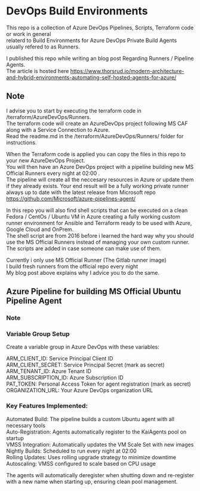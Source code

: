 # DevOps Build Environments  
This repo is a collection of Azure DevOps Pipelines, Scripts, Terraform code or work in general  
relaterd to Build Environments for Azure DevOps Private Build Agents usually refered to as Runners.  

I published this repo while writing an blog post Regarding Runners / Pipeline Agents.  
The article is hosted here https://www.thorsrud.io/modern-architecture-and-hybrid-environments-automating-self-hosted-agents-for-azure/  
  

## Note  
I advise you to start by executing the terraform code in /terraform/AzureDevOps/Runners.  
The terraform code will create an AzureDevOps project following MS CAF along with a Service Connection to Azure.  
Read the readme.md in the /terraform/AzureDevOps/Runners/ folder for instructions.  
  
   
When the Terraform code is applied you can copy the files in this repo to your new AzureDevOps Project.  
You will then have an Azure DevOps project with a pipeline building new MS Official Runners every night at 02:00 .  
The pipeline will create all the neccesary resources in Azure or update them if they already exists. 
Your end result will be a fully working private runner always up to date with the latest release from Microsoft repo https://github.com/Microsoft/azure-pipelines-agent/  
  


In this repo you will also find shell scripts that can be executed on a clean Fedora / CentOs / Ubuntu VM in Azure creating a fully working custom runner environment for Ansible and Terraform ready to be used with Azure, Google Cloud and OnPrem.  
The shell script are from 2016 before i learned the hard way why you should use the MS Official Runners instead of managing your own custom runner.    
The scripts are added in case someone can make use of them.  
  
  
Currently i only use MS Official Runner (The Gitlab runner image)  
I build fresh runners from the official repo every night  
My blog post above explains why I advice you to do the same.  


## Azure Pipeline for building MS Official Ubuntu Pipeline Agent

### Note


### Variable Group Setup  
Create a variable group in Azure DevOps with these variables:  

ARM_CLIENT_ID: Service Principal Client ID  
ARM_CLIENT_SECRET: Service Principal Secret (mark as secret)  
ARM_TENANT_ID: Azure Tenant ID  
ARM_SUBSCRIPTION_ID: Azure Subscription ID  
PAT_TOKEN: Personal Access Token for agent registration (mark as secret)  
ORGANIZATION_URL: Your Azure DevOps organization URL  

    
### Key Features Implemented:  
  
Automated Build: The pipeline builds a custom Ubuntu agent with all necessary tools  
Auto-Registration: Agents automatically register to the KaiAgents pool on startup  
VMSS Integration: Automatically updates the VM Scale Set with new images  
Nightly Builds: Scheduled to run every night at 02:00  
Rolling Updates: Uses rolling upgrade strategy to minimize downtime  
Autoscaling: VMSS configured to scale based on CPU usage  
  
The agents will automatically deregister when shutting down and re-register with a new name when starting up, ensuring clean pool management.  
